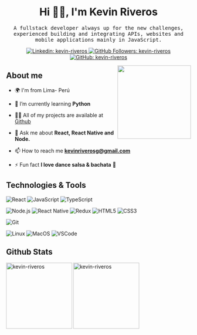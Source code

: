 <h1 align="center">Hi 👋🤓, I'm Kevin Riveros</h1>
<samp>
  <p align="center">A fullstack developer always up for the new challenges, experienced building and integrating APIs, websites and mobile applications mainly in JavaScript.</p>
</samp>
<p align="center">
  <a href="https://www.linkedin.com/in/kevin-riveros/" target="_blank">
    <img
      src="https://img.shields.io/badge/-kevinriveros-blue?style=flat-square&logo=Linkedin&logoColor=white&link=https://www.linkedin.com/in/kevin-riveros/"
      alt="Linkedin: kevin-riveros"
    />
  </a>
  <a href="https://github.com/kevin-riveros" target="_blank">
    <img
      src="https://komarev.com/ghpvc/?username=kevin-riveros"
      alt="GitHub Followers: kevin-riveros"
    />
  </a>
  <a href="https://github.com/kevin-riveros?tab=followers" target="_blank">
    <img
      src="https://img.shields.io/github/followers/kevinriveros?label=follow&style=social"
      alt="GitHub: kevin-riveros"
    />
  </a>
</p>
<a href="https://kevinriveros.com/" target="_blank">
  <img src="https://raw.githubusercontent.com/kevin-riveros/kevin-riveros/main/batman.jpg" align="right" height="200" />
</a>

## About me

- 🌍 I'm from Lima- Perú

- 🌱 I’m currently learning **Python**

- 👨‍💻 All of my projects are available at [Github](https://github.com/kevin-riveros)

- 💬 Ask me about **React, React Native and Node.**

- 📫 How to reach me **kevinriverosg@gmail.com**

- ⚡ Fun fact **I love dance salsa & bachata** 🕺

## Technologies & Tools

<p align="left">

  ![React](https://img.shields.io/badge/Code-React-informational?style=flat&logo=react&logoColor=white&color=F08E48)
  ![JavaScript](https://img.shields.io/badge/Code-JavaScript-informational?style=flat&logo=javascript&logoColor=white&color=F08E48)
  ![TypeScript](https://img.shields.io/badge/Code-TypeScript-informational?style=flat&logoColor=white&color=F08E48&logo=typescript)

</p>
<p align="left">

  ![Node.js](https://img.shields.io/badge/Code-Node.js-informational?style=flat&logoColor=white&color=F08E48&logo=node.js)
  ![React Native](https://img.shields.io/badge/Code-React%20Native-informational?style=flat&logoColor=white&color=F08E48&logo=react)
  ![Redux](https://img.shields.io/badge/Code-Redux-informational?style=flat&logoColor=white&color=F08E48&logo=redux)
  ![HTML5](https://img.shields.io/badge/Code-HTML5-informational?style=flat&logoColor=white&color=F08E48&logo=HTML5)
  ![CSS3](https://img.shields.io/badge/Code-CSS3-informational?style=flat&logoColor=white&color=F08E48&logo=CSS3)

</p>
<p align="left">

  ![Git](https://img.shields.io/badge/Code-Git-informational?style=flat&logoColor=white&color=F08E48&logo=git)

</p>
<p align="left">

  ![Linux](https://img.shields.io/badge/OS-Linux-informational?style=flat&logo=linux&logoColor=white&color=F08E48)
  ![MacOS](https://img.shields.io/badge/OS-macOS-informational?style=flat&logo=apple&logoColor=white&color=F08E48)
  ![VSCode](https://img.shields.io/badge/Editor-VSCode-blue?style=flat&logo=visual-studio-code&logoColor=white&color=F08E48)

</p>

## Github Stats

<a href="https://github.com/kevin-riveros" target="_blank">
  <img
    align="left"
    height="180em"
    alt="kevin-riveros"
    src="https://github-readme-stats.vercel.app/api?username=kevin-riveros&count_private=true&show_icons=true&title_color=F08E48&icon_color=00FFFF&text_color=B7CFF9&bg_color=1E1E1E&hide_border=true"
  />
  <img
    align="left"
    height="180em"
    alt="kevin-riveros"
    src="https://github-readme-stats.vercel.app/api/top-langs/?username=kevin-riveros&theme=buefy&title_color=F08E48&icon_color=00FFFF&text_color=B7CFF9&bg_color=1E1E1E&hide_border=true"
  />
</a>